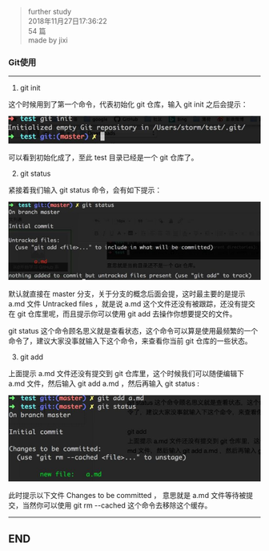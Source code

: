> further study  
> 2018年11月27日17:36:22         
> 54 篇  
>made by jixi  

### Git使用


----------

1. git init  

这个时候用到了第一个命令，代表初始化 git 仓库，输入 git init 之后会提示：  

![enter description here](https://www.github.com/jixiyu/images3/raw/master/小书匠/1543311484080.png)

可以看到初始化成了，至此 test 目录已经是一个 git 仓库了。  

2. git status  

紧接着我们输入 git status 命令，会有如下提示：  

![enter description here](https://www.github.com/jixiyu/images3/raw/master/小书匠/1543311575885.png)

默认就直接在 master 分支，关于分支的概念后面会提，这时最主要的是提示 a.md 文件 Untracked files ，就是说 a.md 这个文件还没有被跟踪，还没有提交在 git 仓库里呢，而且提示你可以使用 git add <file> 去操作你想要提交的文件。  


git status 这个命令顾名思义就是查看状态，这个命令可以算是使用最频繁的一个命令了，建议大家没事就输入下这个命令，来查看你当前 git 仓库的一些状态。  

3. git add  


上面提示 a.md 文件还没有提交到 git 仓库里，这个时候我们可以随便编辑下 a.md 文件，然后输入 git add a.md ，然后再输入 git status :  

![enter description here](https://www.github.com/jixiyu/images3/raw/master/小书匠/1543311641403.png)

此时提示以下文件 Changes to be committed ， 意思就是 a.md 文件等待被提交，当然你可以使用 git rm --cached 这个命令去移除这个缓存。  

----------
## END

